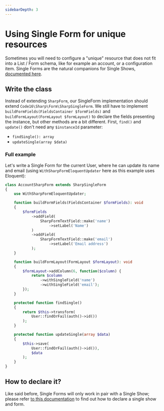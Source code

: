 ```yaml
---
sidebarDepth: 3
---
```


# Using Single Form for unique resources

Sometimes you will need to configure a "unique" resource that does not fit into a List / Form schema, like for example an account, or a configuration item. Single Forms are the natural companions for
Single Shows, [documented here](single-show.md).

## Write the class

Instead of extending `SharpForm`, our SingleForm implementation should extend `Code16\Sharp\Form\SharpSingleForm`. We still have to implement `buildFormFields(FieldsContainer $formFields)` and `buildFormLayout(FormLayout $formLayout)` to declare the fields presenting the instance, but other methods are a bit different. First, `find()` and `update()` don't need any `$instanceId` parameter:

- `findSingle(): array`
- `updateSingle(array $data)`

### Full example

Let's write a Single Form for the current User, where he can update its name and email (using `WithSharpFormEloquentUpdater` here as this example uses Eloquent):

```php
class AccountSharpForm extends SharpSingleForm
{
    use WithSharpFormEloquentUpdater;

    function buildFormFields(FieldsContainer $formFields): void
    {
        $formFields
            ->addField(
                SharpFormTextField::make('name')
                    ->setLabel('Name')
            )
            ->addField(
                SharpFormTextField::make('email')
                    ->setLabel('Email address')
            );
    }

    function buildFormLayout(FormLayout $formLayout): void
    {
        $formLayout->addColumn(6, function($column) {
            return $column
                ->withSingleField('name')
                ->withSingleField('email');
        });
    }

    protected function findSingle()
    {
        return $this->transform(
            User::findOrFail(auth()->id())
        );
    }

    protected function updateSingle(array $data)
    {
        $this->save(
            User::findOrFail(auth()->id()), 
            $data
        );
    }
}
```


## How to declare it?

Like said before, Single Forms will only work in pair with a Single Show; please refer [to this documentation](single-show.md#single-show-declaration) to find out how to declare a single show and form.
